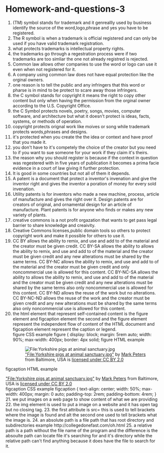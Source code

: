 # Homework-and-questions-3
1. (TM) symbol stands for trademark and it genreallly used by business identify the source of the word,logo,phrase and yes you have to be registered.
2. The R symbol is when a trademark is official registered and can only be used if you have valid trademark registration.
3.  what protects trademarks is intellectual property rights.
4. the trademarks go through a regestration process were if two trademarks are too simliar the one not already registred is rejected.
5. Common law allows other companies to use the word or logo can use it even when not registered for it. 
6. A company using common law does not have equal protection like the orginal owners.
7. one reason is to tell the public and any infringers that this word or pharse is in mind to be protect to scare away those infringers.
8. the C symbol stands for copyright it means the right to copy other content but only when having the permission from the orginal owner according to the U.S. Copyright Office.
9. the C Symbol protects novels, poetry, songs, movies, computer software, and architecture but what it doesn't protect is ideas, facts, systems, or methods of operation.
10. copyright protects orignal work like moives or song while trademark protects words,phrases and designs.
11. it's protected when you create the the idea or context and have proof that you made it.
12. you don't have to it's competely the choice of the creator but you need to if you want to sue someone for your work if they claim it's theirs.
13. the reason why you should register is because if the context in question was regestered with in five years of publication it becomes a prima facie evidence in a court of law giving it further protection.
14. It is good in some countries but not all of them it depends.
15. A patent is a document that protect a inventor's invenation and give the inventor right and gives the inventor a poration of money for every sold invenation.
16. Utility patents is for inventors who made a new machine, process, article of manufacture  and gives the right over it. Design patents are for creators of original, and ornamental design for an article of manufacture. Plant patents is for anyone who finds or makes any new variety of plants.
17.  creative commons is a not profit orgazation that wants to get pass legal barrier to share knowledge and creaivity.
18.  Creative Commons licenses,public domain tools so others to protect copyright work and make it possible for others to use it.
19. CC BY allows the ability to remix, and use and add to of the material and the creator must be given credit. CC BY-SA allows the ability to allows the ability to remix, and use and add to of the material and the creator must be given credit and any new alterations must be shared by the same terms. CC BY-NC allows the ability to remix, and use and add to of the material and the creator must be given credit and only noncommercial use is allowed for this content. CC BY-NC-SA allows the ability to allows the ability to remix, and use and add to of the material and the creator must be given credit and any new alterations must be shared by the same terms also only noncommercial use is allowed for this content. CC BY-ND allows the reuse of the work but no alterations. CC BY-NC-ND allows the reuse of the work and the creator must be given credit and any new alterations must be shared by the same terms also only noncommercial use is allowed for this content.
20. the html element that represent self-contained content is the figure element and figcaption element the second and the figure element represent the independent flow of content of the HTML document and figcaption element represent the caption or legend.  
 figure CSS example 
  figure {
    display: block;
    margin: 5rem auto;
    width: 90%;
    max-width: 400px;
    border: 4px solid;
    figure HTML example
    <figure>
        <img src="https://upload.wikimedia.org/wikipedia/commons/2/2f/Yorkshire_pigs_at_animal_sanctuary.jpg" alt="File:Yorkshire pigs at animal sanctuary.jpg">
        <figcaption>
            <a a href="https://commons.wikimedia.org/w/index.php?curid=11762434">"File:Yorkshire pigs at animal sanctuary.jpg"</a> <span class="location">by</span> <a href="https://www.flickr.com/photos/28267496@N00">Mark Peters</a> <span class="location">from Baltimore, USA is</span> <a href="https://creativecommons.org/licenses/by/2.0/?ref=ccsearch&atype=rich">licensed under CC BY 2.0</a>
        </figcaption>
    </figure>
figcaption HTML example 
<figcaption>
            <a a href="https://commons.wikimedia.org/w/index.php?curid=11762434">"File:Yorkshire pigs at animal sanctuary.jpg"</a> <span class="location">by</span> <a href="https://www.flickr.com/photos/28267496@N00">Mark Peters</a> <span class="location">from Baltimore, USA is</span> <a href="https://creativecommons.org/licenses/by/2.0/?ref=ccsearch&atype=rich">licensed under CC BY 2.0</a>
        </figcaption>
  figcaption CSS example
  figcaption {
    text-align: center;
    width: 50%;
    max-width: 400px;
    margin: 0 auto;
    padding-top: 2rem;
    padding-bottom: 4rem;
}
21.  we put images on a web page to show content of what we are providing 
22.  the img element is used to put a image on a website and it has open tag but no closing tag.
23.  the first attribute is src= this is used to tell brackets where the image is found and alt the second one used to tell brackets what the image is.
24.  an absolute path is a file path that has root directory and subdirectories example http://collegedonefast.com/oh.html
25.  a relative path is a path without the file name of the program and the difference is the absoulte path can locate file it's searching for and it's directory while the relative path can't find anything because it does have the file to search for it.

